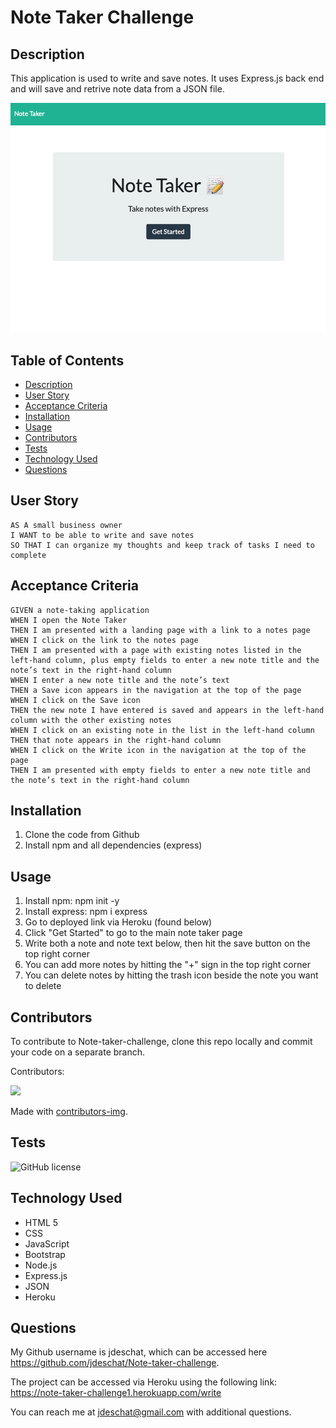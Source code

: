 # Note Taker Challenge

## Description
This application is used to write and save notes. It uses Express.js back end and will save and retrive note data from a JSON file.

![alt text](https://github.com/jdeschat/Note-taker-challenge/blob/main/img/note-taker.png)

## Table of Contents
- [Description](#description)
- [User Story](#user-story)
- [Acceptance Criteria](#acceptance-criteria)
- [Installation](#installation)
- [Usage](#usage)
- [Contributors](#contributors)
- [Tests](#tests)
- [Technology Used](#technology-used)
- [Questions](#questions)

## User Story
```
AS A small business owner
I WANT to be able to write and save notes
SO THAT I can organize my thoughts and keep track of tasks I need to complete
```

## Acceptance Criteria
```
GIVEN a note-taking application
WHEN I open the Note Taker
THEN I am presented with a landing page with a link to a notes page
WHEN I click on the link to the notes page
THEN I am presented with a page with existing notes listed in the left-hand column, plus empty fields to enter a new note title and the note’s text in the right-hand column
WHEN I enter a new note title and the note’s text
THEN a Save icon appears in the navigation at the top of the page
WHEN I click on the Save icon
THEN the new note I have entered is saved and appears in the left-hand column with the other existing notes
WHEN I click on an existing note in the list in the left-hand column
THEN that note appears in the right-hand column
WHEN I click on the Write icon in the navigation at the top of the page
THEN I am presented with empty fields to enter a new note title and the note’s text in the right-hand column
```
## Installation
1. Clone the code from Github
2. Install npm and all dependencies (express)

## Usage
1. Install npm: npm init -y
2. Install express: npm i express
3. Go to deployed link via Heroku (found below)
4. Click "Get Started" to go to the main note taker page
5. Write both a note and note text below, then hit the save button on the top right corner
6. You can add more notes by hitting the "+" sign in the top right corner
7. You can delete notes by hitting the trash icon beside the note you want to delete

## Contributors
To contribute to Note-taker-challenge, clone this repo locally and commit your code on a separate branch.
  
Contributors:

<a href="https://github.com/jdeschat/Note-taker-challenge/graphs/contributors">
  <img src="https://contrib.rocks/image?repo=jdeschat/Note-taker-challenge" />
</a>

Made with [contributors-img](https://contrib.rocks).

## Tests
![GitHub license](https://img.shields.io/badge/test-100%25-success)

## Technology Used
- HTML 5
- CSS
- JavaScript
- Bootstrap
- Node.js
- Express.js
- JSON
- Heroku

## Questions
My Github username is jdeschat, which can be accessed here https://github.com/jdeschat/Note-taker-challenge.

The  project can be accessed via Heroku using the following link: https://note-taker-challenge1.herokuapp.com/write 

You can reach me at jdeschat@gmail.com with additional questions.